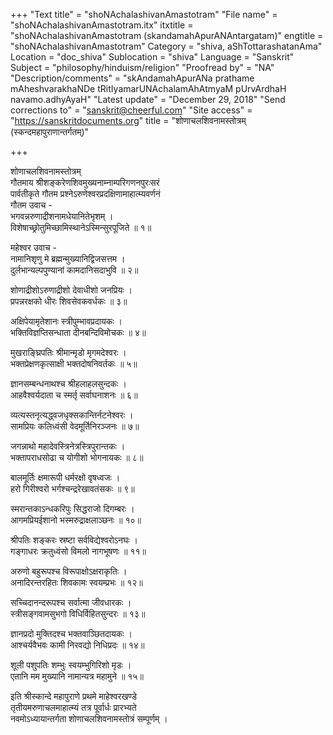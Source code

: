 +++
"Text title" = "shoNAchalashivanAmastotram"
"File name" = "shoNAchalashivanAmastotram.itx"
itxtitle = "shoNAchalashivanAmastotram (skandamahApurANAntargatam)"
engtitle = "shoNAchalashivanAmastotram"
Category = "shiva, aShTottarashatanAma"
Location = "doc_shiva"
Sublocation = "shiva"
Language = "Sanskrit"
Subject = "philosophy/hinduism/religion"
"Proofread by" = "NA"
"Description/comments" = "skAndamahApurANa prathame mAheshvarakhaNDe tRitIyamarUNAchalamAhAtmyaM pUrvArdhaH navamo.adhyAyaH"
"Latest update" = "December 29, 2018"
"Send corrections to" = "sanskrit@cheerful.com"
"Site access" = "https://sanskritdocuments.org"
title = "शोणाचलशिवनामस्तोत्रम् (स्कन्दमहापुराणान्तर्गतम्)"

+++
  
 शोणाचलशिवनामस्तोत्रम्   
गौतमाय श्रीशङ्करेणशिवमुख्यनाम्नाम्परिगणनपुरःसरं  
पार्वतीकृते गौतम प्रश्नेऽरुणेश्वरप्रदक्षिणामाहात्म्यवर्णनं  
गौतम उवाच -  
भगवन्नरुणाद्रीशनामधेयानितेभृशम् ।  
विशेषाच्छ्रोतुमिच्छामिस्थानेऽस्मिन्सुरपूजिते ॥ १॥  
  
महेश्वर उवाच -  
नामानिशृणु मे ब्रह्मन्मुख्यानिद्विजसत्तम ।  
दुर्लभान्यल्पपुण्यानां कामदानिसदाभुवि ॥ २॥  
  
शोणाद्रीशोऽरुणाद्रीशो देवाधीशो जनप्रियः ।  
प्रपन्नरक्षको धीरः शिवसेवकवर्धकः ॥ ३॥  
  
अक्षिपेयामृतेशानः स्त्रीपुम्भावप्रदायकः ।  
भक्तिविज्ञप्तिसन्धाता दीनबन्दिविमोचकः ॥ ४॥  
  
मुखराङ्घ्रिपतिः श्रीमान्मृडो मृगमदेश्वरः ।  
भक्तप्रेक्षणकृत्साक्षी भक्तदोषनिवर्तकः ॥ ५॥  
  
ज्ञानसम्बन्धनाथश्च श्रीहलाहलसुन्दकः ।  
आहवैश्वर्यदाता च स्मर्तृ सर्वाघनाशनः ॥ ६॥  
  
व्यत्यस्तनृत्यद्ध्वजधृक्सकान्तिर्नटनेश्वरः ।  
सामप्रियः कलिध्वंसी वेदमूर्तिनिरञ्जनः ॥ ७॥  
  
जगन्नाथो महादेवस्त्रिनेत्रस्त्रिपुरान्तकः ।  
भक्तापराधसोढा च योगीशो भोगनायकः ॥ ८॥  
  
बालमूर्तिः क्षमारूपी धर्मरक्षो वृषध्वजः ।  
हरो गिरीश्वरो भर्गश्चन्द्ररेखावतंसकः ॥ ९॥  
  
स्मरान्तकाऽन्धकरिपुः सिद्धराजो दिगम्बरः ।  
आगमप्रियईशानो भस्मरुद्राक्षलाञ्छनः ॥ १०॥  
  
श्रीपतिः शङ्करः स्रष्टा सर्वविद्येश्वरोऽनघः ।  
गङ्गाधरः क्रतुध्वंसो विमलो नागभूषणः ॥ ११॥  
  
अरुणो बहुरूपश्च विरूपाक्षोऽक्षराकृतिः ।  
अनादिरन्तरहितः शिवकामः स्वयम्प्रभः ॥ १२॥  
  
सच्चिदानन्दरूपश्च सर्वात्मा जीवधारकः ।  
स्त्रीसङ्गवामसुभगो विधिर्विहितसुन्दरः ॥ १३॥  
  
ज्ञानप्रदो मुक्तिदश्च भक्तवाञ्छितदायकः ।  
आश्चर्यवैभवः कामी निरवद्यो निधिप्रदः ॥ १४॥  
  
शूली पशुपतिः शम्भुः स्वयम्भुगिरिशो मृडः ।  
एतानि मम मुख्यानि नामान्यत्र महामुने ॥ १५॥  
  
इति श्रीस्कान्दे महापुराणे प्रथमे माहेश्वरखण्डे  
तृतीयमरुणाचलमाहात्म्यं तत्र पूर्वार्धः प्रारभ्यते  
नवमोऽध्यायान्तर्गता शोणाचलशिवनामस्तोत्रं सम्पूर्णम् ।  
  
  
  
